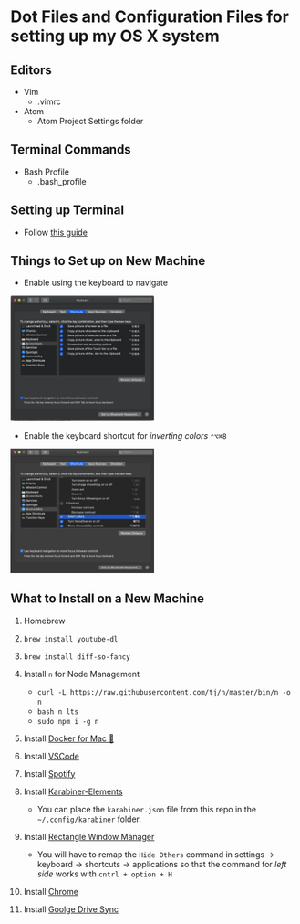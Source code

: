 # Dot Files and Configuration Files for setting up my OS X system

## Editors

- Vim
  + .vimrc
- Atom
  + Atom Project Settings folder

## Terminal Commands

- Bash Profile
  + .bash_profile

## Setting up Terminal
* Follow [this guide](https://medium.com/@Clovis_app/configuration-of-a-beautiful-efficient-terminal-and-prompt-on-osx-in-7-minutes-827c29391961)

## Things to Set up on New Machine
* Enable using the keyboard to navigate 

<img width="50%" src="./README-assets/keyboard-navigation.png">

* Enable the keyboard shortcut for _inverting colors_ `⌃⌥⌘8`

<img width="50%" src="./README-assets/invert-colors-shortcut.png">


## What to Install on a New Machine

1. Homebrew

2. `brew install youtube-dl`

3. `brew install diff-so-fancy`

4. Install `n` for Node Management
    * `curl -L https://raw.githubusercontent.com/tj/n/master/bin/n -o n`
    * `bash n lts`
    * `sudo npm i -g n`

5. Install [Docker for Mac 🐳](https://hub.docker.com/editions/community/docker-ce-desktop-mac/)

6. Install [VSCode](https://code.visualstudio.com/download) 

7. Install [Spotify](https://www.spotify.com/us/download/mac/)

8. Install [Karabiner-Elements](https://pqrs.org/osx/karabiner/)
    * You can place the `karabiner.json` file from this repo in the `~/.config/karabiner` folder.

9. Install [Rectangle Window Manager](https://github.com/rxhanson/Rectangle)
    * You will have to remap the `Hide Others` command in settings -> keyboard -> shortcuts -> applications
    so that the command for _left side_ works with `cntrl + option + H`

10. Install [Chrome](https://www.google.com/chrome/?brand=CHBD&gclid=CjwKCAiAy9jyBRA6EiwAeclQhOHty1inxKlTMqHSHgKbd6j9HCmL9zU3e39GjbL4usZiQeW_j-tDRBoCXmEQAvD_BwE&gclsrc=aw.ds)

11. Install [Goolge Drive Sync](https://www.google.com/drive/download/)